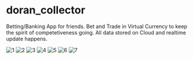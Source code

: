 # doran_collector
 Betting/Banking App for friends.
 Bet and Trade in Virtual Currency to keep the spirit of competetiveness going.
 All data stored on Cloud and realtime update happens.
 
![1](https://user-images.githubusercontent.com/72037648/163344985-8da8e789-3f32-4428-a834-6eb917bf1dda.jpeg|width=100)
![2](https://user-images.githubusercontent.com/72037648/163345006-de1f5fcd-a60d-4dcc-af01-964a02dcbd1b.jpeg)
![3](https://user-images.githubusercontent.com/72037648/163345011-c4fac1e0-0185-4c1f-9076-db7f55dbeb4a.jpeg)
![4](https://user-images.githubusercontent.com/72037648/163345014-c72a29a9-ba3c-447a-a8a6-35f7208e30c0.jpeg)
![5](https://user-images.githubusercontent.com/72037648/163345019-b5a46f37-a617-44ac-aad1-3e005b53ba6d.jpeg)
![6](https://user-images.githubusercontent.com/72037648/163345020-7f8b6710-1873-4fe9-bfc1-0861122b8e92.jpeg)
![7](https://user-images.githubusercontent.com/72037648/163345021-270774ad-9c38-4d3d-8e79-bc65f6360121.jpeg)
